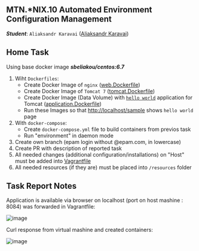 MTN.*NIX.10 Automated Environment Configuration Management
---

***Student***: ```Aliaksandr Karavai``` ([Aliaksandr Karavai](https://upsa.epam.com/workload/employeeView.do?employeeId=4060741400038663763#emplTab=general))

Home Task
---

Using base docker image ***sbeliakou/centos:6.7***

1. Wiht ```Dockerfiles```:
    - Create Docker Image of ```nginx``` ([web.Dockerfile](/web.Dockerfile))
    - Create Docker Image of ```Tomcat 7``` ([tomcat.Dockerfile](/tomcat.Dockerfile))
    - Create Docker Image (Data Volume) with [```hello world```](https://tomcat.apache.org/tomcat-7.0-doc/appdev/sample/sample.war) application for Tomcat ([application.Dockerfile](application.Dockerfile))
    - Run these Images so that [http://localhost/sample](#anch_1) shows ```hello world``` page
2. With ```docker-compose```:
    - Create ```docker-compose.yml``` file to build containers from previos task
    - Run "environment" in daemon mode
3. Create own branch (epam login without @epam.com, in lowercase)
4. Create PR with description of reported task
5. All needed changes (additional configuration/installations) on "Host" must be added into [Vagrantfile](/Vagrantfile)
6. All needed resources (if they are) must be placed into ```/resources``` folder

Task Report Notes
---

Application is available via browser on localhost  (port on host mashine : 8084) was forwarded in Vagrantfile:
<a name="anch_1"></a>

![image](https://github.com/MNTLab/cm-docker/blob/aliaksandr_karavai/resources/worked.png "Figure 1. Running application")

Curl response from virtual mashine and created containers:

![image](https://github.com/MNTLab/cm-docker/blob/aliaksandr_karavai/resources/docker_run.png "Figure 2. CURL response")
